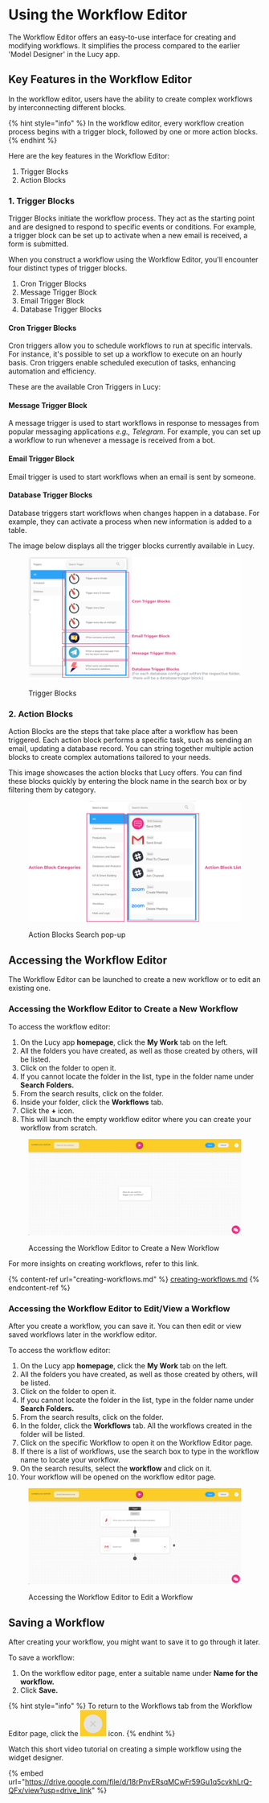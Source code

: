 # Using the Workflow Editor

The Workflow Editor offers an easy-to-use interface for creating and modifying workflows. It simplifies the process compared to the earlier 'Model Designer' in the Lucy app.

## Key Features in the Workflow Editor&#x20;

In the workflow editor, users have the ability to create complex workflows by interconnecting different blocks.

{% hint style="info" %}
In the workflow editor, every workflow creation process begins with a trigger block, followed by one or more action blocks.
{% endhint %}

Here are the key features in the Workflow Editor:

1. Trigger Blocks
2. Action Blocks

### **1. Trigger Blocks**

Trigger Blocks initiate the workflow process. They act as the starting point and are designed to respond to specific events or conditions. For example, a trigger block can be set up to activate when a new email is received, a form is submitted.

When you construct a workflow using the Workflow Editor, you'll encounter four distinct types of trigger blocks.

1. Cron Trigger Blocks
2. Message Trigger Block
3. Email Trigger Block
4. Database Trigger Blocks

#### Cron Trigger Blocks

Cron triggers allow you to schedule workflows to run at specific intervals. For instance, it's possible to set up a workflow to execute on an hourly basis. Cron triggers enable scheduled execution of tasks, enhancing automation and efficiency.

These are the available Cron Triggers in Lucy:

#### Message Trigger Block

A message trigger is used to start workflows in response to messages from popular messaging applications _e.g., Telegram._ For example, you can set up a workflow to run whenever a message is received from a bot.

#### Email Trigger Block

Email trigger is used to start workflows when an email is sent by someone.

#### Database Trigger Blocks

Database triggers start workflows when changes happen in a database. For example, they can activate a process when new information is added to a table.

The image below displays all the trigger blocks currently available in Lucy.

<figure><img src="../.gitbook/assets/Using the Workflow Editor_2_1.png" alt=""><figcaption><p>Trigger Blocks</p></figcaption></figure>

### 2. Action Blocks

Action Blocks are the steps that take place after a workflow has been triggered. Each action block performs a specific task, such as sending an email, updating a database record. You can string together multiple action blocks to create complex automations tailored to your needs.

This image showcases the action blocks that Lucy offers. You can find these blocks quickly by entering the block name in the search box or by filtering them by category.

<figure><img src="../.gitbook/assets/Using the Workflow Editor_3.png" alt=""><figcaption><p>Action Blocks Search pop-up</p></figcaption></figure>

## Accessing the Workflow Editor

The Workflow Editor can be launched to create a new workflow or to edit an existing one.

### Accessing the Workflow Editor to Create a New Workflow

To access the workflow editor:

1. On the Lucy app **homepage**, click the **My Work** tab on the left.
2. All the folders you have created, as well as those created by others, will be listed.
3. Click on the folder to open it.
4. If you cannot locate the folder in the list, type in the folder name under **Search Folders.**
5. From the search results, click on the folder.
6. Inside your folder, click the **Workflows** tab.
7. Click the **+** icon.&#x20;
8. This will launch the empty workflow editor where you can create your workflow from scratch.

<figure><img src="../.gitbook/assets/Using the Workflow Editor_4.png" alt=""><figcaption><p>Accessing the Workflow Editor to Create a New Workflow</p></figcaption></figure>

For more insights on creating workflows, refer to this link.

{% content-ref url="creating-workflows.md" %}
[creating-workflows.md](creating-workflows.md)
{% endcontent-ref %}

### Accessing the Workflow Editor to Edit/View a Workflow

After you create a workflow, you can save it. You can then edit or view saved workflows later in the workflow editor.

To access the workflow editor:

1. On the Lucy app **homepage**, click the **My Work** tab on the left.
2. All the folders you have created, as well as those created by others, will be listed.
3. Click on the folder to open it.
4. If you cannot locate the folder in the list, type in the folder name under **Search Folders.**
5. From the search results, click on the folder.
6. In the folder, click the **Workflows** tab. All the workflows created in the folder will be listed.
7. Click on the specific Workflow to open it on the Workflow Editor page.
8. If there is a list of workflows, use the search box to type in the workflow name to locate your workflow.
9. On the search results, select the **workflow** and click on it.
10. Your workflow will be opened on the workflow editor page.

<figure><img src="../.gitbook/assets/Using the Workflow Editor_5.png" alt=""><figcaption><p>Accessing the Workflow Editor to Edit a Workflow</p></figcaption></figure>

## Saving a Workflow

After creating your workflow, you might want to save it to go through it later.

To save a workflow:

1. On the workflow editor page, enter a suitable name under **Name for the workflow.**
2. Click **Save.**



{% hint style="info" %}
To return to the Workflows tab from the Workflow Editor page, click the <img src="../.gitbook/assets/Closebutton_1.png" alt="" data-size="line"> icon.
{% endhint %}

Watch this short video tutorial on creating a simple workflow using the widget designer.

{% embed url="https://drive.google.com/file/d/18rPnvERsqMCwFr59Gu1q5cvkhLrQ-QFx/view?usp=drive_link" %}
